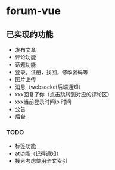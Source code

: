 # forum-vue


## 已实现的功能
- 发布文章
- 评论功能
- 话题功能
- 登录，注册，找回，修改密码等
- 图片上传
- 消息（websocket后端通知）
 - xxx回复了你（点击跳转到对应的评论区）
 - xxx当前登录时间ip 时间
 - 公告
- 后台

### TODO
- 标签功能
- at功能（记得通知）
- 搜索考虑使用全文索引
